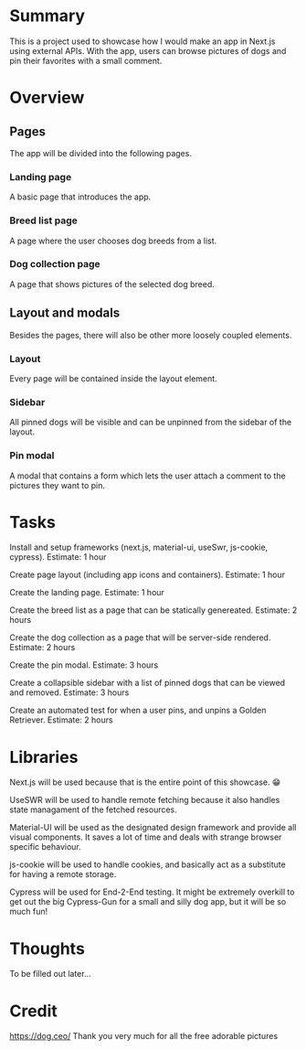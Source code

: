 # Summary

This is a project used to showcase how I would make an app in Next.js using external APIs. With the app, users can browse pictures of dogs and pin their favorites with a small comment.

# Overview

## Pages
The app will be divided into the following pages.

### Landing page
A basic page that introduces the app.

### Breed list page
A page where the user chooses dog breeds from a list.

### Dog collection page
A page that shows pictures of the selected dog breed.  

## Layout and modals
Besides the pages, there will also be other more loosely coupled elements.

### Layout
Every page will be contained inside the layout element.

### Sidebar
All pinned dogs will be visible and can be unpinned from the sidebar of the layout.

### Pin modal
A modal that contains a form which lets the user attach a comment to the pictures they want to pin.

# Tasks

Install and setup frameworks (next.js, material-ui, useSwr, js-cookie, cypress).
Estimate: 1 hour

Create page layout (including app icons and containers).
Estimate: 1 hour 

Create the landing page.
Estimate: 1 hour

Create the breed list as a page that can be statically genereated.
Estimate: 2 hours

Create the dog collection as a page that will be server-side rendered.
Estimate: 2 hours

Create the pin modal.
Estimate: 3 hours

Create a collapsible sidebar with a list of pinned dogs that can be viewed and removed.
Estimate: 3 hours

Create an automated test for when a user pins, and unpins a Golden Retriever.
Estimate: 2 hours

# Libraries

Next.js will be used because that is the entire point of this showcase. 😁

UseSWR will be used to handle remote fetching because it also handles state managament of the fetched resources.

Material-UI will be used as the designated design framework and provide all visual components. It saves a lot of time and deals with strange browser specific behaviour.

js-cookie will be used to handle cookies, and basically act as a substitute for having a remote storage.

Cypress will be used for End-2-End testing. It might be extremely overkill to get out the big Cypress-Gun for a small and silly dog app, but it will be so much fun!

# Thoughts

To be filled out later...

# Credit

https://dog.ceo/
Thank you very much for all the free adorable pictures